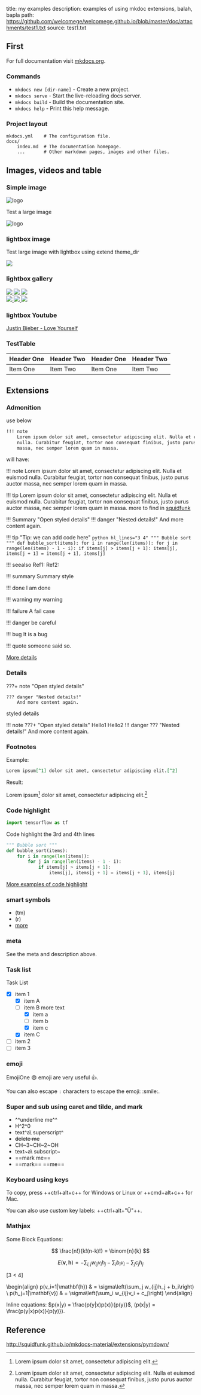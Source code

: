 title: my examples
description: examples of using mkdoc extensions, balah, bapla
path: https://github.com/welcomege/welcomege.github.io/blob/master/doc/attachments/test1.txt
source: test1.txt

## First

For full documentation visit [mkdocs.org](http://mkdocs.org).

### Commands

* `mkdocs new [dir-name]` - Create a new project.
* `mkdocs serve` - Start the live-reloading docs server.
* `mkdocs build` - Build the documentation site.
* `mkdocs help` - Print this help message.

### Project layout

    mkdocs.yml    # The configuration file.
    docs/
        index.md  # The documentation homepage.
        ...       # Other markdown pages, images and other files.

## Images, videos and table

### Simple image
![logo](images/logo.png)

Test a large image

![logo](images/test1.png)

### lightbox image
Test large image with lightbox using extend theme_dir

<a href="https://unsplash.it/1200/768.jpg?image=250" data-toggle="lightbox" data-title="A random title" data-footer="A custom footer text">
    <img src="https://unsplash.it/300.jpg?image=250" class="img-fluid">
</a>

### lightbox gallery

<div class="row">
    <div class="offset-md-2 col-md-8">
        <div class="row">
            <a href="https://unsplash.it/1200/768.jpg?image=251" data-toggle="lightbox" data-gallery="example-gallery" class="col-sm-4">
                <img src="https://unsplash.it/600.jpg?image=251" class="img-fluid">
            </a>
            <a href="https://unsplash.it/1200/768.jpg?image=252" data-toggle="lightbox" data-gallery="example-gallery" class="col-sm-4">
                <img src="https://unsplash.it/600.jpg?image=252" class="img-fluid">
            </a>
            <a href="https://unsplash.it/1200/768.jpg?image=253" data-toggle="lightbox" data-gallery="example-gallery" class="col-sm-4">
                <img src="https://unsplash.it/600.jpg?image=253" class="img-fluid">
            </a>
        </div>
        <div class="row">
            <a href="https://unsplash.it/1200/768.jpg?image=254" data-toggle="lightbox" data-gallery="example-gallery" class="col-sm-4">
                <img src="https://unsplash.it/600.jpg?image=254" class="img-fluid">
            </a>
            <a href="https://unsplash.it/1200/768.jpg?image=255" data-toggle="lightbox" data-gallery="example-gallery" class="col-sm-4">
                <img src="https://unsplash.it/600.jpg?image=255" class="img-fluid">
            </a>
            <a href="https://unsplash.it/1200/768.jpg?image=256" data-toggle="lightbox" data-gallery="example-gallery" class="col-sm-4">
                <img src="https://unsplash.it/600.jpg?image=256" class="img-fluid">
            </a>
        </div>
    </div>
</div>

### lightbox Youtube
<p><a href="https://www.youtube.com/watch?v=dQw4w9WgXcQ" data-toggle="lightbox">Justin Bieber - Love Yourself</a></p>

### TestTable
| Header One     | Header Two     | Header One     | Header Two     |
| :------------- | :------------- | :------------- | :------------- |
| Item One       | Item Two       | Item One       | Item Two       |

## Extensions
###  Admonition

use below

``` markdown
!!! note
    Lorem ipsum dolor sit amet, consectetur adipiscing elit. Nulla et euismod
    nulla. Curabitur feugiat, tortor non consequat finibus, justo purus auctor
    massa, nec semper lorem quam in massa.
```

will have:

!!! note
    Lorem ipsum dolor sit amet, consectetur adipiscing elit. Nulla et euismod
    nulla. Curabitur feugiat, tortor non consequat finibus, justo purus auctor
    massa, nec semper lorem quam in massa.

!!! tip
    Lorem ipsum dolor sit amet, consectetur adipiscing elit. Nulla et euismod
    nulla. Curabitur feugiat, tortor non consequat finibus, justo purus auctor
    massa, nec semper lorem quam in massa.
    more to find in [squidfunk](http://squidfunk.github.io/mkdocs-material/extensions/admonition/)


!!! Summary "Open styled details"
    !!! danger "Nested details!"
        And more content again.

!!! tip "Tip: we can add code here"
    ``` python hl_lines="3 4"
    """ Bubble sort """
    def bubble_sort(items):
        for i in range(len(items)):
            for j in range(len(items) - 1 - i):
                if items[j] > items[j + 1]:
                    items[j], items[j + 1] = items[j + 1], items[j]
    ```

!!! seealso
    Ref1:
    Ref2:

!!! summary
    Summary style

!!! done
    I am done

!!! warning
    my warning

!!! failure
    A fail case

!!! danger
    be careful

!!! bug
    It is a bug

!!! quote
    someone said so.

[More details](http://squidfunk.github.io/mkdocs-material/extensions/admonition/)

### Details

???+ note "Open styled details"

    ??? danger "Nested details!"
        And more content again.

styled details

!!! note
    ???+ "Open styled details"
        Hello1
        Hello2
    !!! danger
        ??? "Nested details!"
            And more content again.


### Footnotes
Example:

``` markdown
Lorem ipsum[^1] dolor sit amet, consectetur adipiscing elit.[^2]
```

Result:

Lorem ipsum[^1] dolor sit amet, consectetur adipiscing elit.[^2]

[^1]: Lorem ipsum dolor sit amet, consectetur adipiscing elit.
[^2]:
    Lorem ipsum dolor sit amet, consectetur adipiscing elit. Nulla et euismod
    nulla. Curabitur feugiat, tortor non consequat finibus, justo purus auctor
    massa, nec semper lorem quam in massa.

### Code highlight
``` python
import tensorflow as tf
```

Code highlight the 3rd and 4th lines

``` python hl_lines="3 4"
""" Bubble sort """
def bubble_sort(items):
    for i in range(len(items)):
        for j in range(len(items) - 1 - i):
            if items[j] > items[j + 1]:
                items[j], items[j + 1] = items[j + 1], items[j]
```

[More examples of code highlight](https://github.com/squidfunk/mkdocs-material/blob/master/docs/extensions/codehilite.md)

### smart symbols
- (tm)
- (r)
- [more](https://facelessuser.github.io/pymdown-extensions/extensions/smartsymbols/)

### meta
See the meta and description above.

### Task list
Task List

- [X] item 1
    * [X] item A
    * [ ] item B
        more text
        + [x] item a
        + [ ] item b
        + [x] item c
    * [X] item C
- [ ] item 2
- [ ] item 3

### emoji
EmojiOne :smile: emoji are very useful :thumbsup:.

You can also escape `:` characters to escape the emoji: \:smile:.

### Super and sub using caret and tilde, and mark

- ^^underline me^^
- H^2^0
- text^a\ superscript^
- ~~delete me~~
- CH~3~CH~2~OH
- text~a\ subscript~
- ==mark me==
- ==mark== ==me==

### Keyboard using keys

To copy, press ++ctrl+alt+c++ for Windows or Linux or ++cmd+alt+c++ for Mac.

You can also use custom key labels: ++ctrl+alt+"&Uuml;"++.

### Mathjax
Some Block Equations:

$$
\frac{n!}{k!(n-k)!} = \binom{n}{k}
$$

$$
E(\mathbf{v}, \mathbf{h}) = -\sum_{i,j}w_{ij}v_i h_j - \sum_i b_i v_i - \sum_j c_j h_j
$$

\[3 < 4\]

\begin{align}
    p(v_i=1|\mathbf{h}) & = \sigma\left(\sum_j w_{ij}h_j + b_i\right) \\
    p(h_j=1|\mathbf{v}) & = \sigma\left(\sum_i w_{ij}v_i + c_j\right)
\end{align}

Inline equations: $p(x|y) = \frac{p(y|x)p(x)}{p(y)}$, \(p(x|y) = \frac{p(y|x)p(x)}{p(y)}\).

## Reference
http://squidfunk.github.io/mkdocs-material/extensions/pymdown/
